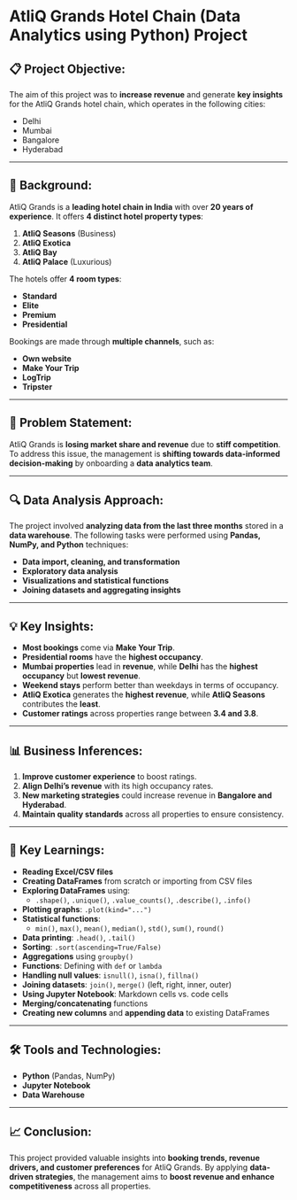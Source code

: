 # AtliQ Grands Hotel Chain (Data Analytics using Python) Project

## 📋 Project Objective:
The aim of this project was to **increase revenue** and generate **key insights** for the AtliQ Grands hotel chain, which operates in the following cities:
- Delhi  
- Mumbai  
- Bangalore  
- Hyderabad  

---

## 🏨 Background:
AtliQ Grands is a **leading hotel chain in India** with over **20 years of experience**. It offers **4 distinct hotel property types**:
1. **AtliQ Seasons** (Business)  
2. **AtliQ Exotica**  
3. **AtliQ Bay**  
4. **AtliQ Palace** (Luxurious)  

The hotels offer **4 room types**:
- **Standard**  
- **Elite**  
- **Premium**  
- **Presidential**  

Bookings are made through **multiple channels**, such as:
- **Own website**  
- **Make Your Trip**  
- **LogTrip**  
- **Tripster**  

---

## 🚩 Problem Statement:
AtliQ Grands is **losing market share and revenue** due to **stiff competition**. To address this issue, the management is **shifting towards data-informed decision-making** by onboarding a **data analytics team**.

---

## 🔍 Data Analysis Approach:
The project involved **analyzing data from the last three months** stored in a **data warehouse**. The following tasks were performed using **Pandas, NumPy, and Python** techniques:

- **Data import, cleaning, and transformation**  
- **Exploratory data analysis**  
- **Visualizations and statistical functions**  
- **Joining datasets and aggregating insights**

---

## 💡 Key Insights:
- **Most bookings** come via **Make Your Trip**.  
- **Presidential rooms** have the **highest occupancy**.  
- **Mumbai properties** lead in **revenue**, while **Delhi** has the **highest occupancy** but **lowest revenue**.  
- **Weekend stays** perform better than weekdays in terms of occupancy.  
- **AtliQ Exotica** generates the **highest revenue**, while **AtliQ Seasons** contributes the **least**.  
- **Customer ratings** across properties range between **3.4 and 3.8**.

---

## 📊 Business Inferences:
1. **Improve customer experience** to boost ratings.  
2. **Align Delhi’s revenue** with its high occupancy rates.  
3. **New marketing strategies** could increase revenue in **Bangalore and Hyderabad**.  
4. **Maintain quality standards** across all properties to ensure consistency.

---

## 📝 Key Learnings:
- **Reading Excel/CSV files**  
- **Creating DataFrames** from scratch or importing from CSV files  
- **Exploring DataFrames** using:
  - `.shape()`, `.unique()`, `.value_counts()`, `.describe()`, `.info()`
- **Plotting graphs**: `.plot(kind="...")`  
- **Statistical functions**:  
  - `min()`, `max()`, `mean()`, `median()`, `std()`, `sum()`, `round()`  
- **Data printing**: `.head()`, `.tail()`  
- **Sorting**: `.sort(ascending=True/False)`  
- **Aggregations** using `groupby()`  
- **Functions**: Defining with `def` or `lambda`  
- **Handling null values**: `isnull()`, `isna()`, `fillna()`  
- **Joining datasets**: `join()`, `merge()` (left, right, inner, outer)  
- **Using Jupyter Notebook**: Markdown cells vs. code cells  
- **Merging/concatenating** functions  
- **Creating new columns** and **appending data** to existing DataFrames  

---

## 🛠 Tools and Technologies:
- **Python** (Pandas, NumPy)  
- **Jupyter Notebook**  
- **Data Warehouse**  

---

## 📈 Conclusion:
This project provided valuable insights into **booking trends, revenue drivers, and customer preferences** for AtliQ Grands. By applying **data-driven strategies**, the management aims to **boost revenue and enhance competitiveness** across all properties.
